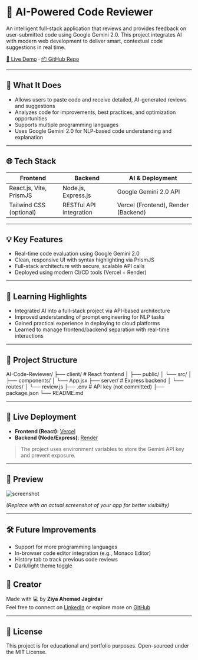 # 🤖 AI-Powered Code Reviewer

An intelligent full-stack application that reviews and provides feedback on user-submitted code using Google Gemini 2.0. This project integrates AI with modern web development to deliver smart, contextual code suggestions in real time.

[🚀 Live Demo](https://lnkd.in/gSh9pzYJ) · [📦 GitHub Repo](https://lnkd.in/giuQP8CR)

---

## 🔧 What It Does

- Allows users to paste code and receive detailed, AI-generated reviews and suggestions
- Analyzes code for improvements, best practices, and optimization opportunities
- Supports multiple programming languages
- Uses Google Gemini 2.0 for NLP-based code understanding and explanation

---

## 🌐 Tech Stack

| Frontend                     | Backend                      | AI & Deployment             |
|-----------------------------|------------------------------|-----------------------------|
| React.js, Vite, PrismJS     | Node.js, Express.js          | Google Gemini 2.0 API       |
| Tailwind CSS (optional)     | RESTful API integration      | Vercel (Frontend), Render (Backend) |

---

## 💡 Key Features


- Real-time code evaluation using Google Gemini 2.0
- Clean, responsive UI with syntax highlighting via PrismJS
- Full-stack architecture with secure, scalable API calls
- Deployed using modern CI/CD tools (Vercel + Render)

---

## 🧠 Learning Highlights

- Integrated AI into a full-stack project via API-based architecture
- Improved understanding of prompt engineering for NLP tasks
- Gained practical experience in deploying to cloud platforms
- Learned to manage frontend/backend separation with real-time interactions

---

## 📁 Project Structure

AI-Code-Reviewer/
├── client/ # React frontend
│ ├── public/
│ └── src/
│ ├── components/
│ └── App.jsx
├── server/ # Express backend
│ └── routes/
│ └── review.js
├── .env # API key (not committed)
├── package.json
└── README.md


---

## 🚀 Live Deployment

- **Frontend (React)**: [Vercel](https://vercel.com)
- **Backend (Node/Express)**: [Render](https://render.com)

> The project uses environment variables to store the Gemini API key and prevent exposure.

---

## 📸 Preview

![screenshot](![1746787119962](https://github.com/user-attachments/assets/7c1b8c9c-2de7-4f96-a699-ab06400a4fb9)
)

*(Replace with an actual screenshot of your app for better visibility)*

---

## 🛠️ Future Improvements

- Support for more programming languages
- In-browser code editor integration (e.g., Monaco Editor)
- History tab to track previous code reviews
- Dark/light theme toggle



## 🙌 Creator

Made with 💻 by **Ziya Ahemad Jagirdar**  
Feel free to connect on [LinkedIn](https://www.linkedin.com/in/ziya-jagirdar/) or explore more on [GitHub](https://github.com/zeeyawnl)

---

## 📄 License

This project is for educational and portfolio purposes. Open-sourced under the MIT License.



